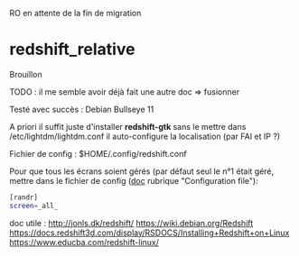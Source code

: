 RO en attente de la fin de migration







































# redshift_relative

Brouillon

TODO : il me semble avoir déjà fait une autre doc => fusionner

Testé avec succès : Debian Bullseye 11

A priori il suffit juste d'installer **redshift-gtk** sans le mettre dans /etc/lightdm/lightdm.conf
il auto-configure la localisation (par FAI et IP ?)

Fichier de config : $HOME/.config/redshift.conf

Pour que tous les écrans soient gérés (par défaut seul le n°1 était géré, mettre dans le fichier de config ([doc](http://jonls.dk/redshift/) rubrique "Configuration file"):
```sh
[randr]
screen=_all_
```

doc utile : 
http://jonls.dk/redshift/
https://wiki.debian.org/Redshift
https://docs.redshift3d.com/display/RSDOCS/Installing+Redshift+on+Linux
https://www.educba.com/redshift-linux/
